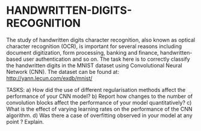 # HANDWRITTEN-DIGITS-RECOGNITION

The study of handwritten digits character recognition, also known as optical character
recognition (OCR), is important for several reasons including document digitization, form
processing, banking and finance, handwritten-based user authentication and so on. The task
here is to correctly classify the handwritten digits in the MNIST dataset using Convolutional
Neural Network (CNN). The dataset can be found at: http://yann.lecun.com/exdb/mnist/

TASKS:
a) How did the use of different regularisation methods affect the performance of your
CNN model?
b) Report how changes to the number of convolution blocks affect the performance of
your model quantitatively?
c) What is the effect of varying learning rates on the performance of the CNN algorithm.
d) Was there a case of overfitting observed in your model at any point ? Explain. 
